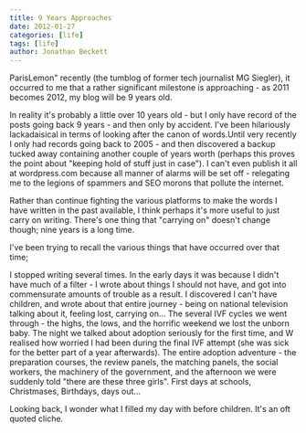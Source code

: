 ```yaml
---
title: 9 Years Approaches
date: 2012-01-27
categories: [life]
tags: [life]
author: Jonathan Beckett
---
```


ParisLemon" recently (the tumblog of former tech journalist MG Siegler), it occurred to me that a rather significant milestone is approaching - as 2011 becomes 2012, my blog will be 9 years old.

In reality it's probably a little over 10 years old - but I only have record of the posts going back 9 years - and then only by accident. I've been hilariously lackadaisical in terms of looking after the canon of words.Until very recently I only had records going back to 2005 - and then discovered a backup tucked away containing another couple of years worth (perhaps this proves the point about "keeping hold of stuff just in case"). I can't even publish it all at wordpress.com because all manner of alarms will be set off - relegating me to the legions of spammers and SEO morons that pollute the internet.

Rather than continue fighting the various platforms to make the words I have written in the past available, I think perhaps it's more useful to just carry on writing. There's one thing that "carrying on" doesn't change though; nine years is a long time.

I've been trying to recall the various things that have occurred over that time;

I stopped writing several times. In the early days it was because I didn't have much of a filter - I wrote about things I should not have, and got into commensurate amounts of trouble as a result. I discovered I can't have children, and wrote about that entire journey - being on national television talking about it, feeling lost, carrying on... The several IVF cycles we went through - the highs, the lows, and the horrific weekend we lost the unborn baby. The night we talked about adoption seriously for the first time, and W realised how worried I had been during the final IVF attempt (she was sick for the better part of a year afterwards). The entire adoption adventure - the preparation courses, the review panels, the matching panels, the social workers, the machinery of the government, and the afternoon we were suddenly told "there are these three girls". First days at schools, Christmases, Birthdays, days out...

Looking back, I wonder what I filled my day with before children. It's an oft quoted cliche.